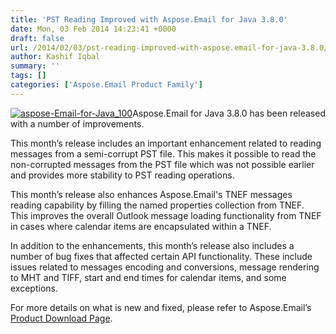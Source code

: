 ```yaml
---
title: 'PST Reading Improved with Aspose.Email for Java 3.8.0'
date: Mon, 03 Feb 2014 14:23:41 +0000
draft: false
url: /2014/02/03/pst-reading-improved-with-aspose.email-for-java-3.8.0/
author: Kashif Iqbal
summary: ''
tags: []
categories: ['Aspose.Email Product Family']
---
```


[![][1]](https://blog.aspose.com/wp-content/uploads/sites/2/2014/02/aspose-Email-for-Java_100.png)Aspose.Email for Java 3.8.0 has been released with a number of improvements.

This month’s release includes an important enhancement related to reading messages from a semi-corrupt PST file. This makes it possible to read the non-corrupted messages from the PST file which was not possible earlier and provides more stability to PST reading operations.

This month’s release also enhances Aspose.Email's TNEF messages reading capability by filling the named properties collection from TNEF.  This improves the overall Outlook message loading functionality from TNEF in cases where calendar items are encapsulated within a TNEF.

In addition to the enhancements, this month’s release also includes a number of bug fixes that affected certain API functionality. These include issues related to messages encoding and conversions, message rendering to MHT and TIFF, start and end times for calendar items, and some exceptions.

For more details on what is new and fixed, please refer to Aspose.Email’s [Product Download Page][2].




[1]: https://blog.aspose.com/wp-content/uploads/sites/2/2014/02/aspose-Email-for-Java_100.png "aspose-Email-for-Java_100"
[2]: https://blog.aspose.com/




